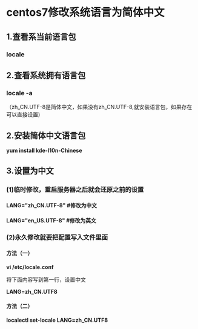 # centos7修改系统语言为简体中文

## 1.查看系当前语言包

### locale

## 2.查看系统拥有语言包

### locale -a

（zh\_CN.UTF-8是简体中文，如果没有zh\_CN.UTF-8,就安装语言包，如果存在可以直接设置\)

## 2.安装简体中文语言包

**yum install kde-l10n-Chinese**

## 3.设置为中文

### \(1\)临时修改，重启服务器之后就会还原之前的设置

#### LANG="zh\_CN.UTF-8"    \#修改为中文

#### LANG="en\_US.UTF-8"    \#修改为英文

### \(2\)永久修改就要把配置写入文件里面

#### 方法（一）

**vi /etc/locale.conf**

将下面内容写到第一行，设置中文

**LANG=zh\_CN.UTF8**

#### 方法（二）

**localectl  set-locale LANG=zh\_CN.UTF8**

